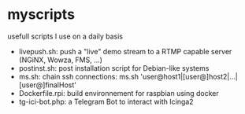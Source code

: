# myscripts

usefull scripts I use on a daily basis

* livepush.sh: push a "live" demo stream to a RTMP capable server (NGiNX, Wowza, FMS, ...)
* postinst.sh: post installation script for Debian-like systems
* ms.sh: chain ssh connections: ms.sh 'user@host1|[user@]host2|...|[user@]finalHost'
* Dockerfile.rpi: build environnement for raspbian using docker
* tg-ici-bot.php: a Telegram Bot to interact with Icinga2

